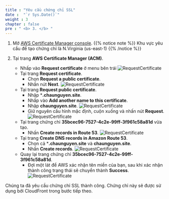 ```yaml
---
title : "Yêu cầu chứng chỉ SSL"
date :  "`r Sys.Date()`" 
weight : 3
chapter : false
pre : " <b> 3. </b> "
---
```

1. Mở [AWS Certificate Manager console](https://us-east-1.console.aws.amazon.com/acm/home?region=us-east-1#/welcome).
{{% notice note %}}
Khu vực yêu cầu để tạo chứng chỉ là N.Virginia (us-east-1)
{{% /notice %}}

2. Tại trang **AWS Certificate Manager (ACM)**.
    - Nhấp vào **Request certificate** ở menu bên trái
      ![RequestCertificate](/images/temp/1/14.png?width=90pc)
    - Tại trang **Request certificate**.
      - Chọn **Request a public certificate**.
      - Nhấn nút **Next**.
        ![RequestCertificate](/images/temp/1/15.png?width=90pc)
    - Tại trang **Request public certificate**.
      - Nhập ***.chaunguyen.site**.
      - Nhấp vào **Add another name to this certificate**.
      - Nhập **chaunguyen.site**.
        ![RequestCertificate](/images/temp/1/16.png?width=90pc)
      - Giữ nguyên cấu hình mặc định, cuộn xuống và nhấn nút **Request**.
        ![RequestCertificate](/images/temp/1/17.png?width=90pc)
    - Tại trang chứng chỉ **35bcec96-7527-4c2e-99ff-3f961c58a81d** vừa tạo.
      - Nhấn **Create records in Route 53**.
        ![RequestCertificate](/images/temp/1/18.png?width=90pc)
    - Tại trang **Create DNS records in Amazon Route 53**.
      - Chọn cả ***.chaunguyen.site** và **chaunguyen.site**.
      - Nhấn **Create records**.
        ![RequestCertificate](/images/temp/1/19.png?width=90pc)
    - Quay lại trang chứng chỉ **35bcec96-7527-4c2e-99ff-3f961c58a81d**.
      - Đợi một lát để AWS xác nhận tên miền của bạn, sau khi xác nhận thành công trạng thái sẽ chuyển thành **Success**.
        ![RequestCertificate](/images/temp/1/20.png?width=90pc)

Chúng ta đã yêu cầu chứng chỉ SSL thành công. Chứng chỉ này sẽ được sử dụng bởi CloudFront trong bước tiếp theo.
